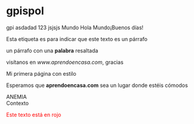 # gpispol
gpi
asdadad
123
jsjsjs
<negrita>Mundo</negrita>
<texto>Hola <negrita>Mundo</negrita>¡Buenos días!</texto>
<p>Esta etiqueta es para indicar que este texto es un párrafo</p>
<p>un párrafo con una <strong>palabra</strong> resaltada</p>
<p>visítanos en <em>www.aprendoencasa.com</em>, gracias</p>
<p style="color:#red">Mi primera página con estilo</p>
<!DOCTYPE html>
<html>
<head>
<title>Primer Ejercicio HTML 5</title>
</head>
<body>
<p>Esperamos que <strong> aprendoencasa.com</strong> sea un lugar donde estéis cómodos</p>
</body>ANEMIA
<section>Contexto
</html>
 <p><font color="red">Este texto está en rojo</font></p>
